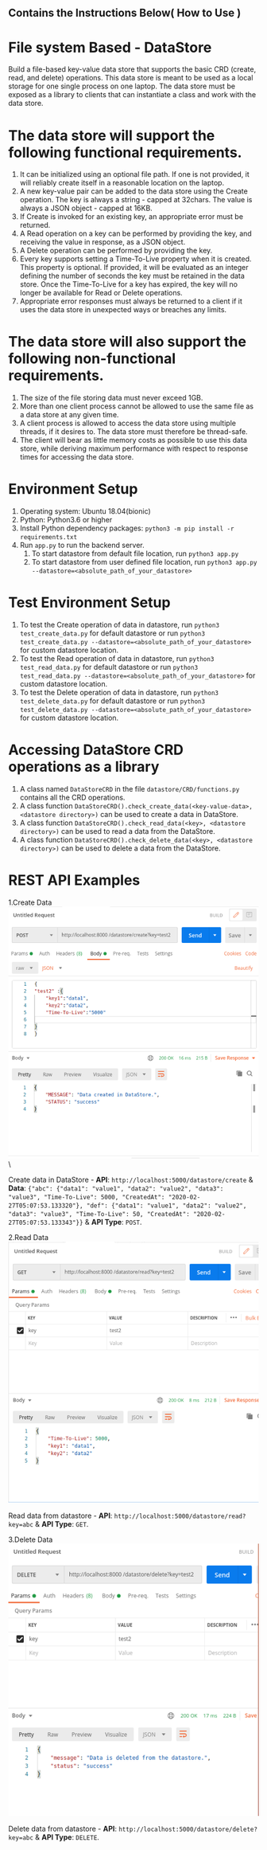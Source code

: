 ## Contains the Instructions Below( How to Use )


# File system Based - DataStore

Build a file-based key-value data store that supports the basic CRD (create, read, and delete)
operations. This data store is meant to be used as a local storage for one single process on one
laptop. The data store must be exposed as a library to clients that can instantiate a class and work
with the data store.

# The data store will support the following functional requirements.
1. It can be initialized using an optional file path. If one is not provided, it will reliably
create itself in a reasonable location on the laptop.
2. A new key-value pair can be added to the data store using the Create operation. The key
is always a string - capped at 32chars. The value is always a JSON object - capped at
16KB.
3. If Create is invoked for an existing key, an appropriate error must be returned.
4. A Read operation on a key can be performed by providing the key, and receiving the
value in response, as a JSON object.
5. A Delete operation can be performed by providing the key.
6. Every key supports setting a Time-To-Live property when it is created. This property is
optional. If provided, it will be evaluated as an integer defining the number of seconds
the key must be retained in the data store. Once the Time-To-Live for a key has expired,
the key will no longer be available for Read or Delete operations.
7. Appropriate error responses must always be returned to a client if it uses the data store in
unexpected ways or breaches any limits.

# The data store will also support the following non-functional requirements.
1. The size of the file storing data must never exceed 1GB.
2. More than one client process cannot be allowed to use the same file as a data store at any
given time.
3. A client process is allowed to access the data store using multiple threads, if it desires to.
The data store must therefore be thread-safe.
4. The client will bear as little memory costs as possible to use this data store, while
deriving maximum performance with respect to response times for accessing the data
store.

# Environment Setup
1. Operating system: Ubuntu 18.04(bionic)
2. Python: Python3.6 or higher
3. Install Python dependency packages: `python3 -m pip install -r requirements.txt`
4. Run `app.py` to run the backend server.
    1. To start datastore from default file location, run `python3 app.py`
    2. To start datastore from user defined file location, run `python3 app.py --datastore=<absolute_path_of_your_datastore>` 

# Test Environment Setup
1. To test the Create operation of data in datastore, run `python3 test_create_data.py` for default datastore or run `python3 test_create_data.py --datastore=<absolute_path_of_your_datastore>` for custom datastore location.
2. To test the Read operation of data in datastore, run `python3 test_read_data.py` for default datastore or run `python3 test_read_data.py --datastore=<absolute_path_of_your_datastore>` for custom datastore location.
3. To test the Delete operation of data in datastore, run `python3 test_delete_data.py` for default datastore or run `python3 test_delete_data.py --datastore=<absolute_path_of_your_datastore>` for custom datastore location.

# Accessing DataStore CRD operations as a library
1. A class named `DataStoreCRD` in the file `datastore/CRD/functions.py` contains all the CRD operations.
2. A class function `DataStoreCRD().check_create_data(<key-value-data>, <datastore directory>)` can be used to create a data in DataStore.
3. A class function `DataStoreCRD().check_read_data(<key>, <datastore directory>)` can be used to read a data from the DataStore.
4. A class function `DataStoreCRD().check_delete_data(<key>, <datastore directory>)` can be used to delete a data from the DataStore.

# REST API Examples

1.Create Data 
![Create Data Image](https://raw.githubusercontent.com/YeswanthRajakumar/FileSytem-Based-DataStore/main/Functionaly_images/createData.png)\

Create data in DataStore - **API**: `http://localhost:5000/datastore/create` & **Data**: `{"abc": {"data1": "value1", "data2": "value2", "data3": "value3", "Time-To-Live": 5000, "CreatedAt": "2020-02-27T05:07:53.133320"}, "def": {"data1": "value1", "data2": "value2", "data3": "value3", "Time-To-Live": 50, "CreatedAt": "2020-02-27T05:07:53.133343"}}` & **API Type**: `POST`.


2.Read Data 
![Read Data Image](https://raw.githubusercontent.com/YeswanthRajakumar/FileSytem-Based-DataStore/main/Functionaly_images/readData.png)

 Read data from datastore - **API**: `http://localhost:5000/datastore/read?key=abc` & **API Type**: `GET`.

 
3.Delete Data
![Delete Data Image](https://raw.githubusercontent.com/YeswanthRajakumar/FileSytem-Based-DataStore/main/Functionaly_images/deleteData.png)


 Delete data from datastore - **API**: `http://localhost:5000/datastore/delete?key=abc` & **API Type**: `DELETE`.
 
